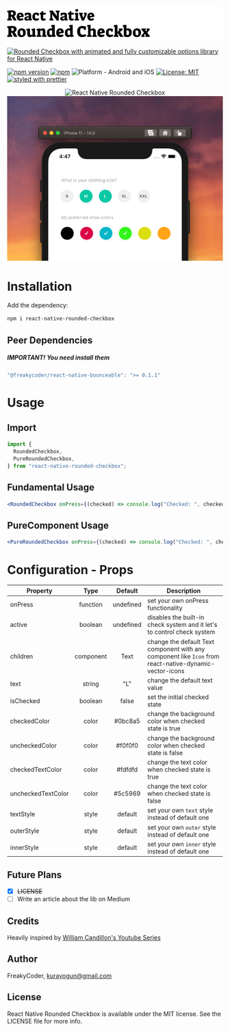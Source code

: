 <img alt="React Native Rounded Checkbox" src="assets/logo.png" width="1050"/>

[![Rounded Checkbox with animated and fully customizable options library for React Native](https://img.shields.io/badge/-Rounded%20Checkbox%20with%20animated%20and%20fully%20customizable%20options%20library%20for%20React%20Native-orange?style=for-the-badge)](https://github.com/WrathChaos/react-native-rounded-checkbox)

[![npm version](https://img.shields.io/npm/v/react-native-rounded-checkbox.svg?style=for-the-badge)](https://www.npmjs.com/package/react-native-rounded-checkbox)
[![npm](https://img.shields.io/npm/dt/react-native-rounded-checkbox.svg?style=for-the-badge)](https://www.npmjs.com/package/react-native-rounded-checkbox)
![Platform - Android and iOS](https://img.shields.io/badge/platform-Android%20%7C%20iOS-blue.svg?style=for-the-badge)
[![License: MIT](https://img.shields.io/badge/License-MIT-green.svg?style=for-the-badge)](https://opensource.org/licenses/MIT)
[![styled with prettier](https://img.shields.io/badge/styled_with-prettier-ff69b4.svg?style=for-the-badge)](https://github.com/prettier/prettier)

<p align="center">
  <img alt="React Native Rounded Checkbox"
        src="assets/Screenshots/RN-Rounded-Checkbox.gif" />
  <img alt="React Native Rounded Checkbox"
        src="assets/Screenshots/RN-Rounded-Checkbox.png" />
</p>

# Installation

Add the dependency:

```bash
npm i react-native-rounded-checkbox
```

## Peer Dependencies

<h5><i>IMPORTANT! You need install them</i></h5>

```js
"@freakycoder/react-native-bounceable": ">= 0.1.1"
```

# Usage

## Import

```jsx
import {
  RoundedCheckbox,
  PureRoundedCheckbox,
} from "react-native-rounded-checkbox";
```

## Fundamental Usage

```jsx
<RoundedCheckbox onPress={(checked) => console.log("Checked: ", checked)} />
```

## PureComponent Usage

```jsx
<PureRoundedCheckbox onPress={(checked) => console.log("Checked: ", checked)} />
```

# Configuration - Props

| Property           |   Type    |  Default  | Description                                                                                             |
| ------------------ | :-------: | :-------: | ------------------------------------------------------------------------------------------------------- |
| onPress            | function  | undefined | set your own onPress functionality                                                                      |
| active             |  boolean  | undefined | disables the built-in check system and it let's to control check system                                 |
| children           | component |   Text    | change the default Text component with any component like `Icon` from react-native-dynamic-vector-icons |
| text               |  string   |    "L"    | change the default text value                                                                           |
| isChecked          |  boolean  |   false   | set the initial checked state                                                                           |
| checkedColor       |   color   |  #0bc8a5  | change the background color when checked state is true                                                  |
| uncheckedColor     |   color   |  #f0f0f0  | change the background color when checked state is false                                                 |
| checkedTextColor   |   color   |  #fdfdfd  | change the text color when checked state is true                                                        |
| uncheckedTextColor |   color   |  #5c5969  | change the text color when checked state is false                                                       |
| textStyle          |   style   |  default  | set your own `text` style instead of default one                                                        |
| outerStyle         |   style   |  default  | set your own `outer` style instead of default one                                                       |
| innerStyle         |   style   |  default  | set your own `inner` style instead of default one                                                       |

## Future Plans

- [x] ~~LICENSE~~
- [ ] Write an article about the lib on Medium

## Credits

Heavily inspired by [William Candillon's Youtube Series](https://www.youtube.com/watch?v=2hveuwFtVZ0)

## Author

FreakyCoder, kurayogun@gmail.com

## License

React Native Rounded Checkbox is available under the MIT license. See the LICENSE file for more info.
